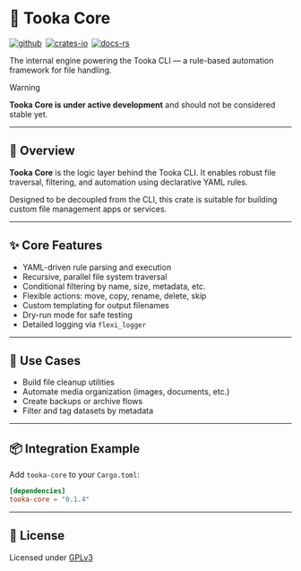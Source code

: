 # 🧩 Tooka Core

[![github]](https://github.com/Benji377/tooka)&ensp;[![crates-io]](https://crates.io/crates/tooka-core)&ensp;[![docs-rs]](https://docs.rs/tooka-core)

[github]: https://img.shields.io/badge/github-8da0cb?style=for-the-badge&labelColor=555555&logo=github
[crates-io]: https://img.shields.io/badge/crates.io-fc8d62?style=for-the-badge&labelColor=555555&logo=rust
[docs-rs]: https://img.shields.io/badge/docs.rs-66c2a5?style=for-the-badge&labelColor=555555&logo=docs.rs

The internal engine powering the Tooka CLI — a rule-based automation framework for file handling.

> [!WARNING]
> **Tooka Core is under active development** and should not be considered stable yet.

---

## 🧭 Overview

**Tooka Core** is the logic layer behind the Tooka CLI. It enables robust file traversal, filtering, and automation using declarative YAML rules.

Designed to be decoupled from the CLI, this crate is suitable for building custom file management apps or services.

---

## ✨ Core Features

- YAML-driven rule parsing and execution
- Recursive, parallel file system traversal
- Conditional filtering by name, size, metadata, etc.
- Flexible actions: move, copy, rename, delete, skip
- Custom templating for output filenames
- Dry-run mode for safe testing
- Detailed logging via `flexi_logger`

---

## 🚀 Use Cases

- Build file cleanup utilities
- Automate media organization (images, documents, etc.)
- Create backups or archive flows
- Filter and tag datasets by metadata

---

## 📦 Integration Example

Add `tooka-core` to your `Cargo.toml`:

```toml
[dependencies]
tooka-core = "0.1.4"
```

---

## 📜 License

Licensed under [GPLv3](../LICENSE)